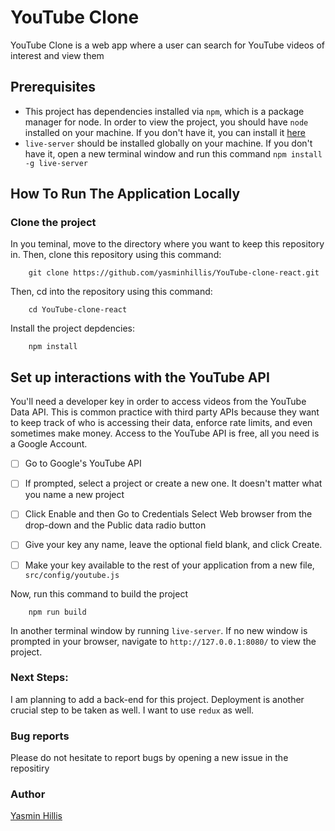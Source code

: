 # YouTube Clone

YouTube Clone is a web app where a user can search for YouTube videos of interest and view them


## Prerequisites

- This project has dependencies installed via `npm`, which is a package manager for node. In order to view the project, you should have `node` installed on your machine. If you don't have it, you can install it [here](https://nodejs.org/en/)
- `live-server` should be installed globally on your machine. If you don't have it, open a new terminal window and run this command `npm install -g live-server`


## How To Run The Application Locally

### Clone the project
In you teminal, move to the directory where you want to keep this repository in. Then, clone this repository using this command:

        git clone https://github.com/yasminhillis/YouTube-clone-react.git


Then, cd into the repository using this command:

        cd YouTube-clone-react

Install the project depdencies:

        npm install


## Set up interactions with the YouTube API

  You'll need a developer key in order to access videos from the YouTube Data API. This is common practice with third party APIs because they want to keep track of who is accessing their data, enforce rate limits, and even sometimes make money. Access to the YouTube API is free, all you need is a Google Account.

  - [ ] Go to Google's YouTube API
  - [ ]  If prompted, select a project or create a new one. It doesn't matter what you name a new project

  - [ ] Click Enable and then Go to Credentials
  Select Web browser from the drop-down and the Public data radio button

  - [ ] Give your key any name, leave the optional field blank, and click Create.

  - [ ] Make your key available to the rest of your application from a new file, `src/config/youtube.js`

Now, run this command to build the project

        npm run build
      

In another terminal window by running `live-server`. If no new window is prompted in your browser, navigate to `http://127.0.0.1:8080/` to view the project.

### Next Steps:

I am planning to add a back-end for this project. Deployment is another crucial step to be taken as well. I want to use `redux` as well.


### Bug reports

Please do not hesitate to report bugs by opening a new issue in the repositiry


### Author

[Yasmin Hillis](https://github.com/yasminhillis)
